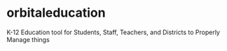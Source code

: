 # orbitaleducation
K-12 Education tool for Students, Staff, Teachers, and Districts to Properly Manage things
